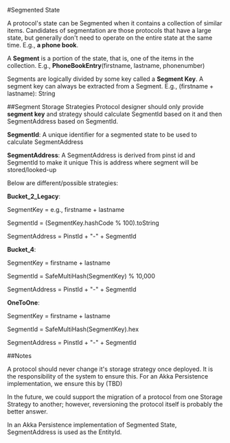 #Segmented State

A protocol's state can be Segmented when it contains a collection of similar items. Candidates of segmentation are those protocols that have a large state, but generally don't need to operate on the entire state at the same time. E.g., **a phone book**.
 
A **Segment** is a portion of the state, that is, one of the items in the collection. E.g., **PhoneBookEntry**(firstname, lastname, phonenumber)

Segments are logically divided by some key called a **Segment Key**. A segment key can always be extracted from a Segment. E.g., (firstname + lastname): String

##Segment Storage Strategies
Protocol designer should only provide **segment key** and strategy should calculate SegmentId based on it and then SegmentAddress based on SegmentId. 

**SegmentId**: A unique identifier for a segmented state to be used to calculate SegmentAddress

**SegmentAddress**: A SegmentAddress is derived from pinst id and SegmentId to make it unique
                    This is address where segment will be stored/looked-up

Below are different/possible strategies:

**Bucket_2_Legacy**: 

SegmentKey = e.g., firstname + lastname

SegmentId = (SegmentKey.hashCode % 100).toString

SegmentAddress = PinstId + "-" + SegmentId

**Bucket_4**: 

SegmentKey = firstname + lastname

SegmentId = SafeMultiHash(SegmentKey) % 10,000

SegmentAddress = PinstId + "-" + SegmentId

**OneToOne**: 

SegmentKey = firstname + lastname

SegmentId = SafeMultiHash(SegmentKey).hex

SegmentAddress = PinstId + "-" + SegmentId

##Notes

A protocol should never change it's storage strategy once deployed. It is the responsibility of the system to ensure this.
For an Akka Persistence implementation, we ensure this by (TBD) 

In the future, we could support the migration of a protocol from one Storage Strategy to another; however, 
reversioning the protocol itself is probably the better answer.

In an Akka Persistence implementation of Segmented State, SegmentAddress is used as the EntityId.
